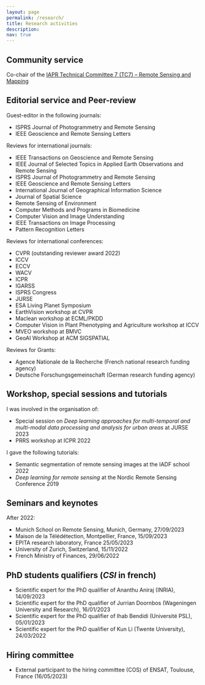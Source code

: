 ```yaml
---
layout: page
permalink: /research/
title: Research activities
description: 
nav: true
---
```


## Community service

Co-chair of the <a href="http://iapr-tc7.ipb.uni-bonn.de">IAPR Technical Committee 7 (TC7) – Remote Sensing and Mapping</a>

## Editorial service and Peer-review

Guest-editor in the following journals:
- ISPRS Journal of Photogrammetry and Remote Sensing
- IEEE Geoscience and Remote Sensing Letters

Reviews for international journals:
- IEEE Transactions on Geoscience and Remote Sensing
- IEEE Journal of Selected Topics in Applied Earth Observations and Remote Sensing
- ISPRS Journal of Photogrammetry and Remote Sensing
- IEEE Geoscience and Remote Sensing Letters
- International Journal of Geographical Information Science
- Journal of Spatial Science
- Remote Sensing of Environment
- Computer Methods and Programs in Biomedicine
- Computer Vision and Image Understanding
- IEEE Transactions on Image Processing
- Pattern Recognition Letters

Reviews for international conferences:
- CVPR (outstanding reviewer award 2022)
- ICCV
- ECCV
- WACV
- ICPR
- IGARSS
- ISPRS Congress
- JURSE
- ESA Living Planet Symposium
- EarthVision workshop at CVPR
- Maclean workshop at ECML/PKDD
- Computer Vision in Plant Phenotyping and Agriculture workshop at ICCV
- MVEO workshop at BMVC
- GeoAI Workshop at ACM SIGSPATIAL

Reviews for Grants:
- Agence Nationale de la Recherche (French national research funding agency)
- Deutsche Forschungsgemeinschaft (German research funding agency)

## Workshop, special sessions and tutorials

I was involved in the organisation of:
- Special session on *Deep learning approaches for multi-temporal and multi-modal data processing and analysis for urban areas* at JURSE 2023
- PRRS workshop at ICPR 2022

I gave the following tutorials:
- Semantic segmentation of remote sensing images at the IADF school 2022
- *Deep learning for remote sensing* at the Nordic Remote Sensing Conference 2019

## Seminars and keynotes

After 2022:
- Munich School on Remote Sensing, Munich, Germany, 27/09/2023
- Maison de la Télédétection, Montpellier, France, 15/09/2023
- EPITA research laboratory, France 25/05/2023
- University of Zurich, Switzerland, 15/11/2022
- French Ministry of Finances, 29/06/2022

## PhD students qualifiers (*CSI* in french)

- Scientific expert for the PhD qualifier of Ananthu Aniraj (INRIA), 14/09/2023
- Scientific expert for the PhD qualifier of Jurrian Doornbos (Wageningen University and Research), 16/01/2023
- Scientific expert for the PhD qualifier of Ihab Bendidi (Université PSL), 05/01/2023
- Scientific expert for the PhD qualifier of Kun Li (Twente University), 24/03/2022

## Hiring committee

- External participant to the hiring committee (COS) of ENSAT, Toulouse, France (16/05/2023)
